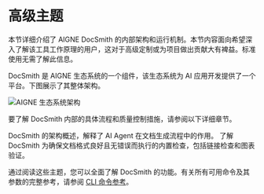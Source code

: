 # 高级主题

本节详细介绍了 AIGNE DocSmith 的内部架构和运行机制。本节内容面向希望深入了解该工具工作原理的用户，这对于高级定制或为项目做出贡献大有裨益。标准使用无需了解此信息。

DocSmith 是 AIGNE 生态系统的一个组件，该生态系统为 AI 应用开发提供了一个平台。下图展示了其整体架构。

![AIGNE 生态系统架构](https://docsmith.aigne.io/image-bin/uploads/def424c20bbdb3c77483894fe0e22819.png)

要了解 DocSmith 内部的具体流程和质量控制措施，请参阅以下详细章节。

<x-cards data-columns="2">
  <x-card data-title="工作原理" data-href="/advanced/how-it-works" data-icon="lucide:cpu">
    DocSmith 的架构概述，解释了 AI Agent 在文档生成流程中的作用。
  </x-card>
  <x-card data-title="质量保证" data-href="/advanced/quality-assurance" data-icon="lucide:shield-check">
    了解 DocSmith 为确保文档格式良好且无错误而执行的内置检查，包括链接检查和图表验证。
  </x-card>
</x-cards>

通过阅读这些主题，您可以全面了解 DocSmith 的功能。有关所有可用命令及其参数的完整参考，请参阅 [CLI 命令参考](./cli-reference.md)。